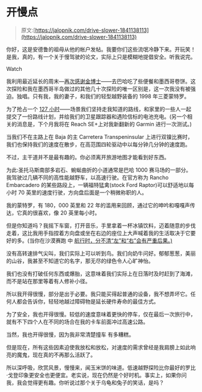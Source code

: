 # 开慢点

> 原文:[https://jalopnik.com/drive-slower-1841138113](https://jalopnik.com/drive-slower-1841138113)

你好，这是安德鲁的祖母从他的帐户发帖。我要你们这些流氓冷静下来。开玩笑！是我，真的，有一个关于慢驾驶的论文，实际上只是模糊地提倡安全。听我说完。

Watch

我利用最近延长的周末—[再次感谢金博士](https://jalopnik.com/take-a-moment-for-dr-martin-luther-king-jr-then-enjo-1841073159)——去巴哈吃了些便餐和墨西哥卷饼。这次探险和我在墨西哥半岛做过的其他几十次探险的唯一区别是，这一次我没有被强迫。独唱。只有我，我的妻子，和我们的轻型越野装备的 1998 年三菱蒙特罗。

为了抢占一个 [127 小时](https://www.theguardian.com/film/2010/dec/15/story-danny-boyles-127-hours)——场景我们坚持走我知道的路线，和家里的一些人一起提交了一份路线计划，并给我们的卫星跟踪器和遇险信标的电池充电。(另一个相关的消息是，下个月我将在 Reach SE+上对我新翻新的 Garmin 进行一次测试。)

当我们不在主路上在 Baja 的主 Carretera Transpeninsular 上进行双镍比赛时，我们也保持我们的速度在散步，在高范围四轮驱动中以每分钟几分钟的速度跑。

不过，主干道并不是最有趣的。你必须离开旅游地图才能看到好东西。

为此:圣托马斯南部多岩石、蜿蜒曲折的小道通常是巴哈 1000 赛马场的一部分。我驾驶过几辆不同的高性能越野车，以高速行驶。在官方称为 Rancho Embarcadero 的某些路段上，一辆福特猛禽(stock Ford Raptor)可以舒适地以每小时 70 英里的速度行驶，方向盘后面是一个稍微称职的人。

我的蒙特罗，有 180，000 英里和 22 年的滥用来回顾，通过它的呻吟和嘎嘎声传达，它真的很喜欢，像 20 英里每小时。

但是你知道吗？我摇下车窗，打开音乐，手里拿着一杯冰镇饮料，迈着随意的步伐走着，这比我用手指捏着方向盘或坐在右边的座位上大声喊着我的生活取决于它要好的多。(当你在沙漠赛跑 中 [航行时，分不清“左”和“右”会有严重后果。)](https://jalopnik.com/when-your-free-mexican-vacation-is-a-16-hour-hellride-1756928756)

没有高转速排气尖叫，我们实际上可以听到鸟。我们向奶牛问好。郁郁葱葱，美丽的山谷，我甚至不知道它的名字，那无尽的绿色令人心旷神怡。

我们也没有打破任何东西或爆胎，这意味着我们实际上在日落时及时赶到了海滩，而不是站在那里等着有人修补小径。

所以我开得很慢，部分是出于必要。我只能买得起普通的设备，我不想弄坏它。任何人都会告诉你，轻轻地越过障碍物是延长硬件寿命的最佳方式。

为了安全，我也开得很慢。较低的速度意味着更快的停车，仅在最后一次旅行中，就有不下四个人在不同的场合在我的卡车前面冲过高速公路。

当然，我也开得很慢，因为我非常清楚撞车 有多糟糕。

但是现在，所有这些因素迫使我放松和放松，对速度的需求曾经是我肩膀上如此响亮的魔鬼，现在真的不再那么活跃了。

所以深呼吸，欣赏风景，慢慢来，闻玉米饼的味道。低速越野探险比你最好的罗比·戈登印象更安全也更便宜。老实说，现在仍然是个好时机。事实上，如果你问我，我会觉得更有趣。你听说过那个关于乌龟和兔子的笑话，是吗？